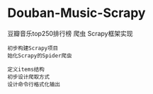 # Douban-Music-Scrapy
豆瓣音乐top250排行榜 爬虫 Scrapy框架实现

	初步构建Scrapy项目
	始化Scrapy的Spider爬虫

	定义items结构
	初步设计爬取方式
	设计命令行格式化输出
